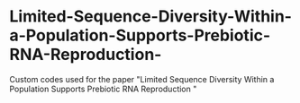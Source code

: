 # Limited-Sequence-Diversity-Within-a-Population-Supports-Prebiotic-RNA-Reproduction-
Custom codes used for the paper "Limited Sequence Diversity Within a Population Supports Prebiotic RNA Reproduction "
